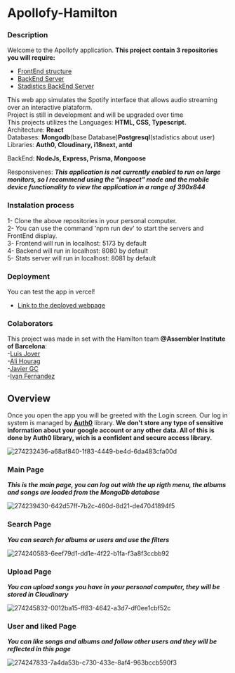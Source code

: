 # Apollofy-Hamilton

### Description

Welcome to the Apollofy application.
**This project contain 3 repositories you will require:**
- [FrontEnd structure](https://github.com/Madpug2022/Apollofy-Hamilton)
- [BackEnd Server](https://github.com/Madpug2022/ApolloFy_Back)
- [Stadistics BackEnd Server](https://github.com/Madpug2022/apollofy_stats_back)

This web app simulates the Spotify interface that allows audio streaming over an interactive plataform. <br>
Project is still in development and will be upgraded over time <br>
This projects utilizes the Languages: **HTML, CSS, Typescript.** <br>
Architecture: **React** <br>
Databases: **Mongodb**(base Database)**Postgresql**(stadistics about user) <br>
Libraries: **Auth0, Cloudinary, i18next, antd** <br>

BackEnd: **NodeJs, Express, Prisma, Mongoose**

Responsivenes: **_This application is not currently enabled to run on large monitors, so I recommend using the "inspect" mode and the mobile device functionality to view the application in a range of 390x844_**

### Instalation process
1- Clone the above repositories in your personal computer. <br>
2- You can use the command 'npm run dev' to start the servers and FrontEnd display. <br>
3- Frontend will run in localhost: 5173 by default <br>
4- Backend will run in localhost: 8080 by default <br>
5- Stats server will run in localhost: 8081 by default <br>

### Deployment

You can test the app in vercel! <br>

- [Link to the deployed webpage](https://apollofy-frontend.vercel.app/home)


### Colaborators
This project was made in set with the Hamilton team **@Assembler Institute of Barcelona**: <br>
-[Luis Jover](https://github.com/luisjover) <br>
-[Ali Hourag](https://github.com/ali-hourag) <br>
-[Javier GC](https://github.com/JaviGCK) <br>
-[Ivan Fernandez](https://github.com/ifdezluperena) <br>
 
## Overview
Once you open the app you will be greeted with the Login screen. Our log in system is managed by [**Auth0**](https://auth0.com/) library. 
**We don't store any type of sensitive information about your google account or any other data. All of this is done by Auth0 library, wich is a confident and secure access library.**

![274232436-a68af840-1f83-4449-be4d-6da483cfa00d](https://github.com/Madpug2022/apollofy-frontend/assets/98781462/f29a28d2-4492-42eb-9f83-fa15c3a225b5)

### Main Page
**_This is the main page, you can log out with the up rigth menu, the albums and songs are loaded from the MongoDb database_**

![274239430-642d57ff-7b2c-460d-8d21-de47041894f5](https://github.com/Madpug2022/apollofy-frontend/assets/98781462/3991fba5-375c-404f-aeea-20c6aa7d055a)

### Search Page
**_You can search for albums or users and use the filters_**

![274240583-6eef79d1-dd1e-4f22-b1fa-f3a8f3ccbb92](https://github.com/Madpug2022/apollofy-frontend/assets/98781462/fc3f646a-63fd-42a5-8a05-f991392c9dc0)

### Upload Page
**_You can upload songs you have in your personal computer, they will be stored in Cloudinary_**

![274245832-0012ba15-ff83-4642-a3d7-df0ee1cbf52c](https://github.com/Madpug2022/apollofy-frontend/assets/98781462/49c5e3a1-fe8e-45e2-946e-156989eb9213)

### User and liked Page
**_You can like songs and albums and follow other users and they will be reflected in this page_**

![274247833-7a4da53b-c730-433e-8af4-963bccb590f3](https://github.com/Madpug2022/apollofy-frontend/assets/98781462/9e1e746c-ffc2-464f-be6e-e602ce0ba385)


